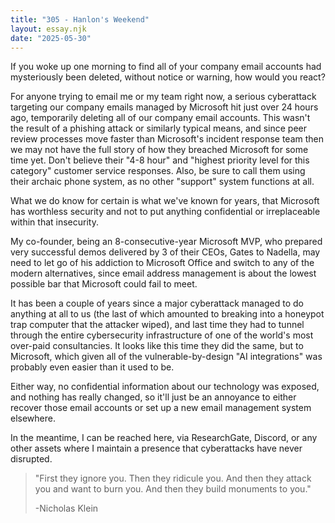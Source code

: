 ```yaml
---
title: "305 - Hanlon's Weekend"
layout: essay.njk
date: "2025-05-30"
---
```


If you woke up one morning to find all of your company email accounts had mysteriously been deleted, without notice or warning, how would you react?

For anyone trying to email me or my team right now, a serious cyberattack targeting our company emails managed by Microsoft hit just over 24 hours ago, temporarily deleting all of our company email accounts. This wasn't the result of a phishing attack or similarly typical means, and since peer review processes move faster than Microsoft's incident response team then we may not have the full story of how they breached Microsoft for some time yet. Don't believe their "4-8 hour" and "highest priority level for this category" customer service responses. Also, be sure to call them using their archaic phone system, as no other "support" system functions at all.

What we do know for certain is what we've known for years, that Microsoft has worthless security and not to put anything confidential or irreplaceable within that insecurity.

My co-founder, being an 8-consecutive-year Microsoft MVP, who prepared very successful demos delivered by 3 of their CEOs, Gates to Nadella, may need to let go of his addiction to Microsoft Office and switch to any of the modern alternatives, since email address management is about the lowest possible bar that Microsoft could fail to meet.

It has been a couple of years since a major cyberattack managed to do anything at all to us (the last of which amounted to breaking into a honeypot trap computer that the attacker wiped), and last time they had to tunnel through the entire cybersecurity infrastructure of one of the world's most over-paid consultancies. It looks like this time they did the same, but to Microsoft, which given all of the vulnerable-by-design "AI integrations" was probably even easier than it used to be.

Either way, no confidential information about our technology was exposed, and nothing has really changed, so it'll just be an annoyance to either recover those email accounts or set up a new email management system elsewhere.

In the meantime, I can be reached here, via ResearchGate, Discord, or any other assets where I maintain a presence that cyberattacks have never disrupted.

> "First they ignore you. Then they ridicule you. And then they attack you and want to burn you. And then they build monuments to you."
>
> -Nicholas Klein

